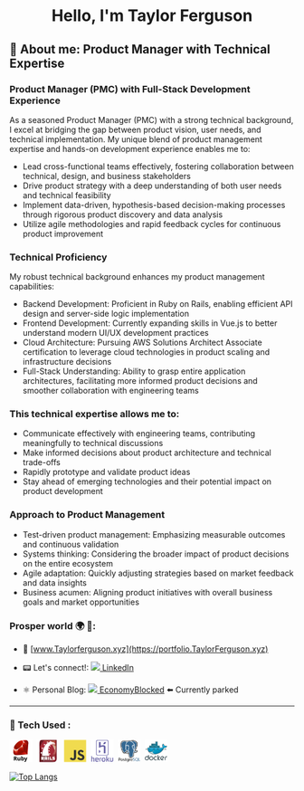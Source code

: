 
  
<h1 align="center">
  Hello, I'm Taylor Ferguson
</h1>

## 🌄 About me: Product Manager with Technical Expertise


### Product Manager (PMC) with Full-Stack Development Experience

As a seasoned Product Manager (PMC) with a strong technical background, I excel at bridging the gap between product vision, user needs, and technical implementation. My unique blend of product management expertise and hands-on development experience enables me to:

- Lead cross-functional teams effectively, fostering collaboration between technical, design, and business stakeholders
- Drive product strategy with a deep understanding of both user needs and technical feasibility
- Implement data-driven, hypothesis-based decision-making processes through rigorous product discovery and data analysis
- Utilize agile methodologies and rapid feedback cycles for continuous product improvement

### Technical Proficiency

My robust technical background enhances my product management capabilities:

- Backend Development: Proficient in Ruby on Rails, enabling efficient API design and server-side logic implementation
- Frontend Development: Currently expanding skills in Vue.js to better understand modern UI/UX development practices
- Cloud Architecture: Pursuing AWS Solutions Architect Associate certification to leverage cloud technologies in product scaling and infrastructure decisions
- Full-Stack Understanding: Ability to grasp entire application architectures, facilitating more informed product decisions and smoother collaboration with engineering teams

### This technical expertise allows me to:

- Communicate effectively with engineering teams, contributing meaningfully to technical discussions
- Make informed decisions about product architecture and technical trade-offs
- Rapidly prototype and validate product ideas
- Stay ahead of emerging technologies and their potential impact on product development

### Approach to Product Management

- Test-driven product management: Emphasizing measurable outcomes and continuous validation
- Systems thinking: Considering the broader impact of product decisions on the entire ecosystem
- Agile adaptation: Quickly adjusting strategies based on market feedback and data insights
- Business acumen: Aligning product initiatives with overall business goals and market opportunities


### Prosper world 🌍 🖖:



- :ship: [www.Taylorferguson.xyz](https://portfolio.TaylorFerguson.xyz) 

- :pager: Let's connect!: [![](https://i.sstatic.net/gVE0j.png) LinkedIn](https://www.linkedin.com/in/taylor-ferguson-57826660/)

- :atom_symbol: Personal Blog: [![](https://i.stack.imgur.com/gVE0j.png) EconomyBlocked](https://www.economyblocked.com/terms/token-engineering) ⬅️ Currently parked 
&nbsp;



---

### :musical_score: Tech Used :

<div>
  
   <img src="https://github.com/devicons/devicon/blob/master/icons/ruby/ruby-original-wordmark.svg" title="Ruby" alt="Ruby" width="40" height="40"/>&nbsp;
  <img src="https://github.com/devicons/devicon/blob/master/icons/rails/rails-original-wordmark.svg" title="Rails" alt="Rails" width="40" height="40"/>&nbsp;
  <img src="https://github.com/devicons/devicon/blob/master/icons/javascript/javascript-original.svg" title="JavaScript" alt="JavaScript" width="40" height="40"/>&nbsp;
  <img src="https://github.com/devicons/devicon/blob/master/icons/heroku/heroku-original-wordmark.svg" title="Heroku" alt="Heroku" width="40" height="40"/>&nbsp;
  <img src="https://github.com/devicons/devicon/blob/master/icons/postgresql/postgresql-original-wordmark.svg" title="PostgreSQL" alt="PostgreSQL" width="40" height="40"/>&nbsp;
    <img src="https://github.com/devicons/devicon/blob/master/icons/docker/docker-original-wordmark.svg" title="docker" alt="docker" width="40" height="40"/>&nbsp;
</div>

[![Top Langs](https://github-readme-stats.vercel.app/api/top-langs/?username=taylorjalpha&theme=radical)](https://github.com/anuraghazra/github-readme-stats)
